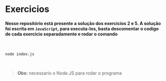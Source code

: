 # Exercicios

#### Nesse repositório está presente a solução dos exercicios 2 e 5. A solução foi escrita em `JavaScript`,  para executa-los, basta descomentar o codigo de cada exercicio separadamente e rodar o comando 
</br>

```
node index.js
```
</br>

> <b>Obs:</b>  necessario o Node.JS para rodar o programa
>  
